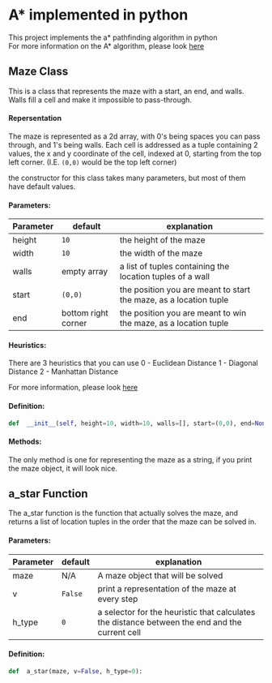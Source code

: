 
# A* implemented in python
This project implements the a* pathfinding algorithm in python  
For more information on the A* algorithm, please look [here](https://www.geeksforgeeks.org/a-search-algorithm)

## Maze Class
This is a class that represents the maze with a start, an end, and walls.  
Walls fill a cell and make it impossible to pass-through.
#### Repersentation
The maze is represented as a 2d array, with 0's being spaces you can pass through, and 1's being walls.
Each cell is addressed as a tuple containing 2 values, the x and y coordinate of the cell, indexed at 0, starting from the top left corner. (I.E. `(0,0)` would be the top left corner)

the constructor for this class takes many parameters, but most of them have default values.
#### Parameters:
| Parameter | default | explanation | 
|--|--| -- |
| height | `10` | the height of the maze |
| width | `10` | the width of the maze |
| walls | empty array | a list of tuples containing the location tuples of a wall |
| start | `(0,0)` | the position you are meant to start the maze, as a location tuple |
| end | bottom right corner | the position you are meant to win the maze, as a location tuple |
#### Heuristics:
There are 3 heuristics that you can use
0 - Euclidean Distance
1 - Diagonal Distance
2 -  Manhattan Distance

For more information, please look [here](https://www.geeksforgeeks.org/a-search-algorithm)
#### Definition:
```python
def  __init__(self, height=10, width=10, walls=[], start=(0,0), end=None):
```

#### Methods:
The only method is one for representing the maze as a string, if you print the maze object, it will look nice.

## a_star Function
The a_star function is the function that actually solves the maze, and returns a list of location tuples in the order that the maze can be solved in.
#### Parameters:
| Parameter | default | explanation | 
|--|--|--|
| maze | N/A | A maze object that will be solved |
| v | `False` | print a representation of the maze at every step |
| h_type | `0` | a selector for the heuristic that calculates the distance between the end and the current cell |
#### Definition:
```python
def  a_star(maze, v=False, h_type=0):
```

